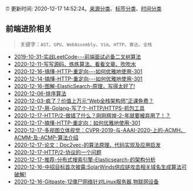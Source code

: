 :alarm_clock: 更新时间: 2020-12-17 14:52:24。[来源分类](../README.md)、[标签分类](../TAGS.md)、[时间分类](../TIMELINE.md)

## 前端进阶相关


> 关键字：`AST`、`GPU`、`WebAssembly`、`Vim`、`HTTP`、`算法`、`全栈`



- [2019-10-31-实战LeetCode---前端面试必备二叉树算法](https://www.ershicimi.com/p/f3413b58491ac20f4c17a09b8a0af5e1) 
- [2020-12-11-写写源码、练练算法、看看文章、吹吹水](https://www.ershicimi.com/p/8727a9bb25a34e0067bd0897c7714073) 
- [2020-12-16-搞懂-HTTP-重定向---如何优雅地使用-301](https://www.ershicimi.com/p/55f2ff2b5a43d39470f034d1adf17a8a) 
- [2020-12-14-搞懂-HTTP-重定向---如何优雅地使用-301](https://www.ershicimi.com/p/c8cffbfc2989291d8a6edc8db59421e3) 
- [2020-12-16-图解-ElasticSearch-原理，写得太好了!](https://www.ershicimi.com/p/049c7cf713a7bace13b74dc0ba1be6c3) 
- [2020-12-06-排序算法](https://www.ershicimi.com/p/1ca2e23533568845a2a484f905348a5f) 
- [2020-12-03-疯了？价值上万元“Web全栈架构师”正课免费？](https://www.ershicimi.com/p/cae5f6db9a2ffaa926bb78df3323fe21) 
- [2020-12-17-用-Golang-写了个-HTTP/HTTPS-抓包工具](https://www.v2ex.com/t/736545) 
- [2020-12-17-HTTP/2-做错了什么？刚刚辉煌-2-年就要被弃用了！？](https://toutiao.io/k/v5mm32h) 
- [2020-12-17-搞懂-HTTP-重定向：如何优雅地使用-301](https://toutiao.io/k/ap8pnj0) 
- [2020-12-17-​多视图立体视觉：CVPR-2019-与-AAAI-2020-上的-ACMH、ACMM-及-ACMP-算法介绍](https://toutiao.io/k/dezpkpg) 
- [2020-12-17-论文：Doc2vec-的算法原理、代码实现及应用启发](https://toutiao.io/k/80085xd) 
- [2020-12-17-HTTP/2-协议的一个问题](https://toutiao.io/k/9akkm3w) 
- [2020-12-17-推荐-分布式搜索引擎-Elasticsearch-的架构分析](https://toutiao.io/k/j4aoyho) 
- [2020-12-16-中招目标首次披露:SolarWinds供应链攻击相关域名生成算法可破解!](https://sec.thief.one/article_content?a_id=e5899f5f9477317ba0d0af5da26c4807) 
- [2020-12-16-Gitpaste-12僵尸网络针对Linux服务器,物联网设备](https://sec.thief.one/article_content?a_id=afd8d1b3ebcb0b20aaf1ffe669f6da9a) 